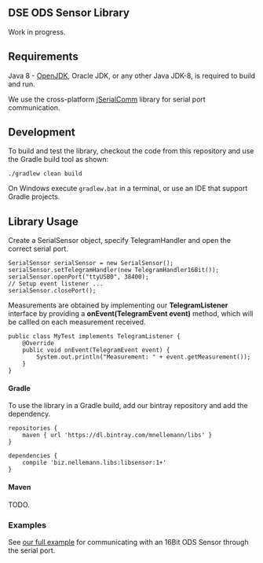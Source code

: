 DSE ODS Sensor Library
----------------------

Work in progress.


## Requirements

Java 8 - [OpenJDK](https://adoptopenjdk.net/), Oracle JDK, or any other Java JDK-8, is required to build and run.

We use the cross-platform [jSerialComm](https://fazecast.github.io/jSerialComm/) library for serial port communication.

## Development

To build and test the library, checkout the code from this repository and use the Gradle build tool as shown:

    ./gradlew clean build

On Windows execute ```gradlew.bat``` in a terminal, or use an IDE that support Gradle projects.


## Library Usage

Create a SerialSensor object, specify TelegramHandler and open the correct serial port.

    SerialSensor serialSensor = new SerialSensor();
    serialSensor.setTelegramHandler(new TelegramHandler16Bit());
    serialSensor.openPort("ttyUSB0", 38400);
    // Setup event listener ...
    serialSensor.closePort();

Measurements are obtained by implementing our **TelegramListener** interface by providing a **onEvent(TelegramEvent event)** method, which will be callled on each measurement received.

    public class MyTest implements TelegramListener {
        @Override
        public void onEvent(TelegramEvent event) {
            System.out.println("Measurement: " + event.getMeasurement());
        }
    }



#### Gradle

To use the library in a Gradle build, add our bintray repository and add the dependency.

    repositories {
        maven { url 'https://dl.bintray.com/mnellemann/libs' }
    }

    dependencies {
        compile 'biz.nellemann.libs:libsensor:1+'
    }


#### Maven

TODO.


### Examples

See [our full example](https://bitbucket.org/nellemann_biz/libsensor/src/master/src/main/java/biz/nellemann/libsensor/SerialDemo.java) for communicating with an 16Bit ODS Sensor through the serial port.
